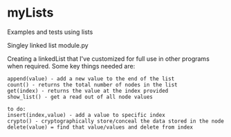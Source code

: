 # myLists

Examples and tests using lists

Singley linked list module.py

Creating a linkedList that I've customized for full use in other programs when required.
Some key things needed are:

    append(value) - add a new value to the end of the list
    count() - returns the total number of nodes in the list
    get(index) - returns the value at the index provided
    show_list() - get a read out of all node values

    to do:
    insert(index,value) - add a value to specific index
    crypto() - cryptographically store/conceal the data stored in the node
    delete(value) = find that value/values and delete from index
